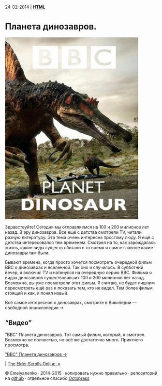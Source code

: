 24-02-2014 | **[HTML](http://andre-y-ru.github.io/p/2014/02/24/planeta-dinozavrov.html)**

Планета динозавров.
===================
![image](../../../../images/p/planet-dinosaur.jpeg)

Здравствуйте! Сегодня мы отправляемся на 100 и 200 милионов лет назад. В эру динозавров. Все ещё с детства смотрели TV, читали разную литературу. Эта тема очень интересна простому люду. Я ещё с детства интересовался тем временем. Смотрел на то, как зарождалась жизнь, какие виды существ обитали в то время и самое главное какие динозавры там были.

Бывают времена, когда просто хочется посмотреть очередной фильм BBC о динозаврах и вселенной. Так оно и случилось. В субботний вечер, я включил TV и наткнулся на очередную серию BBC. Фильма о видах динозавров существовавших 100 и 200 милионов лет назад. Возможно, вы уже посмотрели этот фильм. Я считаю, не будет лишним пересмотреть ещё раз и показать тем, кто не видел. Тем более фильм стоящий и как, я понял новый.

Всё самое интересное о динозаврах, смотрите в Википедии — свободной энциклопедии →

“Видео”
-------
"BBC" Планета динозавров. Тот самый фильм, который, я смотрел. Возможно не полностью, но всё же достаточно много. Приятного просмотра.

["BBC" Планета динозавров &#8594;](http://yandex.ru/video/search?text=%22BBC%22%20%D0%9F%D0%BB%D0%B0%D0%BD%D0%B5%D1%82%D0%B0%20%D0%B4%D0%B8%D0%BD%D0%BE%D0%B7%D0%B0%D0%B2%D1%80%D0%BE%D0%B2&path=wizard&filmId=fpyU8Hio0Cw)


| [The Elder Scrolls Online. &raquo;](https://github.com/andre-y-ru/andre-y-ru.github.com/blob/master/p/2014/02/27/the-elder-scrolls.md)

© Emelyanenko &middot; 2014-2015 · копировать нужно правильно · репозиторий на [github](https://github.com) · отдельное спасибо [Octopress](http://octopress.org)
